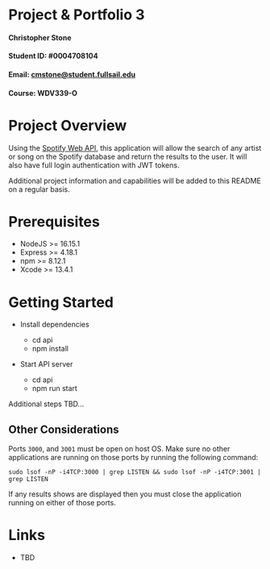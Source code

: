 # Project & Portfolio 3

#### Christopher Stone
#### Student ID: #0004708104
#### Email: cmstone@student.fullsail.edu
#### Course: WDV339-O

# Project Overview

Using the [Spotify Web API](https://developer.spotify.com/documentation/web-api/), this application will allow the search of any artist or song on the Spotify database and return the results to the user. It will also have full login authentication with JWT tokens.

Additional project information and capabilities will be added to this README on a regular basis.

# Prerequisites

- NodeJS >= 16.15.1
- Express >= 4.18.1
- npm >= 8.12.1
- Xcode >= 13.4.1

# Getting Started

- Install dependencies
	- cd api
	- npm install

- Start API server
	- cd api
	- npm run start

Additional steps TBD...

## Other Considerations

Ports `3000`, and `3001` must be open on host OS. Make sure no other applications are running on those ports by running the following command: 

	sudo lsof -nP -i4TCP:3000 | grep LISTEN && sudo lsof -nP -i4TCP:3001 | grep LISTEN

If any results shows are displayed then you must close the application running on either of those ports. 

# Links

- TBD
